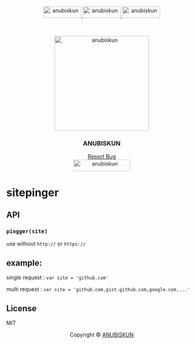 <!-- created by anubiskun -->
#
<p align="center">
    <a href="https://github.com/anubiskun">
        <img src="https://img.shields.io/badge/-Github-black.svg?style=for-the-badge&logo=github&colorB=555" alt="anubiskun" width="100px" height="30px">
    </a>
    <a href="https://t.me/anubiskun">
        <img src="https://img.shields.io/badge/-Telegram-black.svg?style=for-the-badge&logo=telegram&colorB=555" alt="anubiskun" width="100px" height="30px">
    </a>
    <a href="https://wa.me/6289653909054?text=hai,%20anubis">
        <img src="https://img.shields.io/badge/-Whatsapp-black.svg?style=for-the-badge&logo=whatsapp&colorB=555" alt="anubiskun" width="100px" height="30px">
    </a>
</p>

<!-- PROFILE -->
<br />
<p align="center">
  <a href="https://github.com/anubiskun/profile">
    <img src="https://github.com/anubiskun.png?size=250" alt="anubiskun" width="250px">
  </a>
  <h3 align="center">ANUBISKUN</h3>
  <p align="center">
    <a href="mailto: anubiskun.xyz@gmail.com">Report Bug</a>
    <br />
    <img src="https://gpvc.arturio.dev/anubiskun" alt="anubiskun" width="150px" height="30px">
  </p>
</p> 

# sitepinger

## API

### `pingger(site)`

use without `http://` or `https://`

## example: 

single request : `var site = 'github.com'`

multi request : `var site = 'github.com,gist.github.com,google.com,...'`

## License

MIT




<p align="center">Copyright &copy; <a href="https://github.com/anubiskun">ANUBISKUN</a></p>